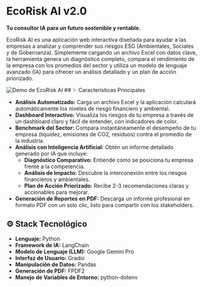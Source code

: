 # EcoRisk AI v2.0

**Tu consultor IA para un futuro sostenible y rentable.**

EcoRisk AI es una aplicación web interactiva diseñada para ayudar a las empresas a analizar y comprender sus riesgos ESG (Ambientales, Sociales y de Gobernanza). Simplemente cargando un archivo Excel con datos clave, la herramienta genera un diagnóstico completo, compara el rendimiento de la empresa con los promedios del sector y utiliza un modelo de lenguaje avanzado (IA) para ofrecer un análisis detallado y un plan de acción priorizado.

![Demo de EcoRisk AI](https://i.imgur.com/example.gif) ## ✨ Características Principales

* **Análisis Automatizado:** Carga un archivo Excel y la aplicación calculará automáticamente los niveles de riesgo financiero y ambiental.
* **Dashboard Interactivo:** Visualiza los riesgos de tu empresa a través de un dashboard claro y fácil de entender, con indicadores de color.
* **Benchmark del Sector:** Compara instantáneamente el desempeño de tu empresa (liquidez, emisiones de CO2, residuos) contra el promedio de la industria.
* **Análisis con Inteligencia Artificial:** Obtén un informe detallado generado por IA que incluye:
    * **Diagnóstico Comparativo:** Entiende cómo se posiciona tu empresa frente a la competencia.
    * **Análisis de Impacto:** Descubre la interconexión entre los riesgos financieros y ambientales.
    * **Plan de Acción Priorizado:** Recibe 2-3 recomendaciones claras y accionables para mejorar.
* **Generación de Reportes en PDF:** Descarga un informe profesional en formato PDF con un solo clic, listo para compartir con los stakeholders.

## ⚙️ Stack Tecnológico

* **Lenguaje:** Python
* **Framework de IA:** LangChain
* **Modelo de Lenguaje (LLM):** Google Gemini Pro
* **Interfaz de Usuario:** Gradio
* **Manipulación de Datos:** Pandas
* **Generación de PDF:** FPDF2
* **Manejo de Variables de Entorno:** python-dotenv